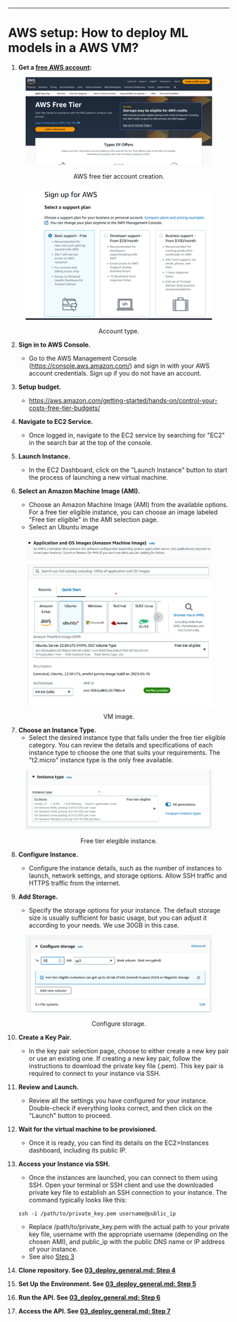 
-------------------
# AWS setup: How to deploy ML models in a AWS VM?

1. **Get a  [free AWS account](https://aws.amazon.com/free):**

<center><figure>
  <img
  src="../static/deployment/aws/aws_free_tier_01.png"
</figure></center>
<p style="text-align: center;">AWS free tier account creation.</p>

<center><figure>
  <img
  src="../static/deployment/aws/aws_select_account_type.png"
</figure></center>
<p style="text-align: center;">Account type.</p>

2. **Sign in to AWS Console.** 
   - Go to the AWS Management Console (https://console.aws.amazon.com/) and sign in with your AWS account credentials. Sign up if you do not have an account.

3. **Setup budget.**
   - https://aws.amazon.com/getting-started/hands-on/control-your-costs-free-tier-budgets/

4. **Navigate to EC2 Service.** 
   - Once logged in, navigate to the EC2 service by searching for "EC2" in the search bar at the top of the console.

5. **Launch Instance.** 
   - In the EC2 Dashboard, click on the "Launch Instance" button to start the process of launching a new virtual machine.

6. **Select an Amazon Machine Image (AMI).** 
   - Choose an Amazon Machine Image (AMI) from the available options. For a free tier eligible instance, you can choose an image labeled "Free tier eligible" in the AMI selection page.
   - Select an Ubuntu image
<center><figure>
  <img
  src="../static/deployment/aws/aws_os_image.png"
</figure></center>
<p style="text-align: center;">VM image.</p>

7. **Choose an Instance Type.** 
   - Select the desired instance type that falls under the free tier eligible category. You can review the details and specifications of each instance type to choose the one that suits your requirements. The "t2.micro" instance type is the only free available.

<center><figure>
  <img
  src="../static/deployment/aws/aws_instance_02.png"
</figure></center>
<p style="text-align: center;">Free tier elegible instance.</p>

8. **Configure Instance.** 
   - Configure the instance details, such as the number of instances to launch, network settings, and storage options. Allow SSH traffic and HTTPS traffic from the internet.

9. **Add Storage.** 
   - Specify the storage options for your instance. The default storage size is usually sufficient for basic usage, but you can adjust it according to your needs. We use 30GB in this case.

<center><figure>
  <img
  src="../static/deployment/aws/aws_instance_03.png"
</figure></center>
<p style="text-align: center;">Configure storage.</p>

10.  **Create a Key Pair.** 
     - In the key pair selection page, choose to either create a new key pair or use an existing one. If creating a new key pair, follow the instructions to download the private key file (.pem). This key pair is required to connect to your instance via SSH.

11.  **Review and Launch.** 
     - Review all the settings you have configured for your instance. Double-check if everything looks correct, and then click on the "Launch" button to proceed.

12. **Wait for the virtual machine to be provisioned.**
    - Once it is ready, you can find its details on the EC2>Instances dashboard, including its public IP.

13.  **Access your Instance via SSH.** 
     - Once the instances are launched, you can connect to them using SSH. Open your terminal or SSH client and use the downloaded private key file to establish an SSH connection to your instance. The command typically looks like this:
     ```shell
     ssh -i /path/to/private_key.pem username@public_ip
     ```

     - Replace /path/to/private_key.pem with the actual path to your private key file, username with the appropriate username (depending on the chosen AMI), and public_ip with the public DNS name or IP address of your instance.
     - See also [Step 3](03_deploy_general.md)

14. **Clone repository. See [03_deploy_general.md: Step 4](03_deploy_general.md)**
15. **Set Up the Environment. See [03_deploy_general.md: Step 5](03_deploy_general.md)**
16. **Run the API. See [03_deploy_general.md: Step 6](03_deploy_general.md)**
17. **Access the API. See [03_deploy_general.md: Step 7](03_deploy_general.md)**  


